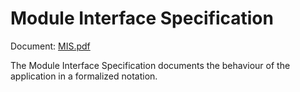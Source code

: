 # Module Interface Specification

Document: [MIS.pdf](MIS.pdf)

The Module Interface Specification documents the behaviour of the application in a formalized notation.
